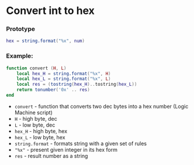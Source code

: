 # Convert int to hex

### Prototype
```lua
hex = string.format("%x", num)
```

### Example:
```lua
function convert (H, L)
  	local hex_H = string.format("%x", H)
  	local hex_L = string.format("%x", L)
  	local res = (tostring(hex_H)..tostring(hex_L))
  	return tonumber('0x' .. res)
end 
```
- `convert` - function that converts two dec bytes into a hex number (Logic Machine script)
- `H` - high byte, dec
- `L` - low byte, dec
- `hex_H` - high byte, hex
- `hex_L` - low byte, hex
- `string.format` - formats string with a given set of rules
- `"%x"` - present given integer in its hex form
- `res` - result number as a string

  
